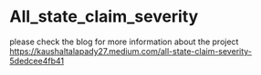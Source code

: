 # All_state_claim_severity
please check the blog for more information about the project 
https://kaushaltalapady27.medium.com/all-state-claim-severity-5dedcee4fb41
